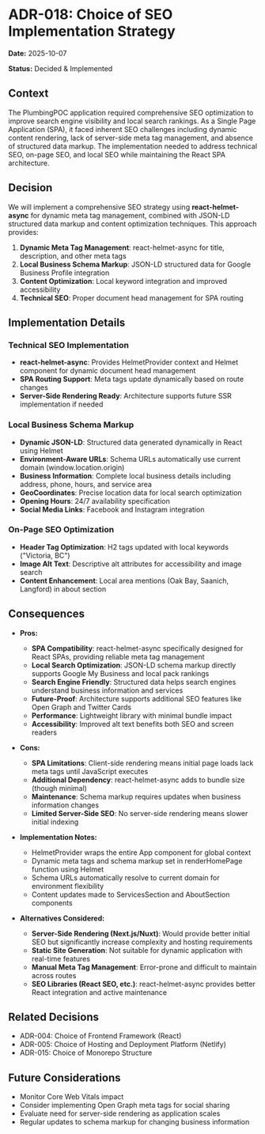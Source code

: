 # ADR-018: Choice of SEO Implementation Strategy

**Date:** 2025-10-07

**Status:** Decided & Implemented

## Context

The PlumbingPOC application required comprehensive SEO optimization to improve search engine visibility and local search rankings. As a Single Page Application (SPA), it faced inherent SEO challenges including dynamic content rendering, lack of server-side meta tag management, and absence of structured data markup. The implementation needed to address technical SEO, on-page SEO, and local SEO while maintaining the React SPA architecture.

## Decision

We will implement a comprehensive SEO strategy using **react-helmet-async** for dynamic meta tag management, combined with JSON-LD structured data markup and content optimization techniques. This approach provides:

1. **Dynamic Meta Tag Management**: react-helmet-async for title, description, and other meta tags
2. **Local Business Schema Markup**: JSON-LD structured data for Google Business Profile integration
3. **Content Optimization**: Local keyword integration and improved accessibility
4. **Technical SEO**: Proper document head management for SPA routing

## Implementation Details

### Technical SEO Implementation
- **react-helmet-async**: Provides HelmetProvider context and Helmet component for dynamic document head management
- **SPA Routing Support**: Meta tags update dynamically based on route changes
- **Server-Side Rendering Ready**: Architecture supports future SSR implementation if needed

### Local Business Schema Markup
- **Dynamic JSON-LD**: Structured data generated dynamically in React using Helmet
- **Environment-Aware URLs**: Schema URLs automatically use current domain (window.location.origin)
- **Business Information**: Complete local business details including address, phone, hours, and service area
- **GeoCoordinates**: Precise location data for local search optimization
- **Opening Hours**: 24/7 availability specification
- **Social Media Links**: Facebook and Instagram integration

### On-Page SEO Optimization
- **Header Tag Optimization**: H2 tags updated with local keywords ("Victoria, BC")
- **Image Alt Text**: Descriptive alt attributes for accessibility and image search
- **Content Enhancement**: Local area mentions (Oak Bay, Saanich, Langford) in about section

## Consequences

*   **Pros:**
    *   **SPA Compatibility**: react-helmet-async specifically designed for React SPAs, providing reliable meta tag management
    *   **Local Search Optimization**: JSON-LD schema markup directly supports Google My Business and local pack rankings
    *   **Search Engine Friendly**: Structured data helps search engines understand business information and services
    *   **Future-Proof**: Architecture supports additional SEO features like Open Graph and Twitter Cards
    *   **Performance**: Lightweight library with minimal bundle impact
    *   **Accessibility**: Improved alt text benefits both SEO and screen readers

*   **Cons:**
    *   **SPA Limitations**: Client-side rendering means initial page loads lack meta tags until JavaScript executes
    *   **Additional Dependency**: react-helmet-async adds to bundle size (though minimal)
    *   **Maintenance**: Schema markup requires updates when business information changes
    *   **Limited Server-Side SEO**: No server-side rendering means slower initial indexing

*   **Implementation Notes:**
    *   HelmetProvider wraps the entire App component for global context
    *   Dynamic meta tags and schema markup set in renderHomePage function using Helmet
    *   Schema URLs automatically resolve to current domain for environment flexibility
    *   Content updates made to ServicesSection and AboutSection components

*   **Alternatives Considered:**
    *   **Server-Side Rendering (Next.js/Nuxt)**: Would provide better initial SEO but significantly increase complexity and hosting requirements
    *   **Static Site Generation**: Not suitable for dynamic application with real-time features
    *   **Manual Meta Tag Management**: Error-prone and difficult to maintain across routes
    *   **SEO Libraries (React SEO, etc.)**: react-helmet-async provides better React integration and active maintenance

## Related Decisions

- ADR-004: Choice of Frontend Framework (React)
- ADR-005: Choice of Hosting and Deployment Platform (Netlify)
- ADR-015: Choice of Monorepo Structure

## Future Considerations

- Monitor Core Web Vitals impact
- Consider implementing Open Graph meta tags for social sharing
- Evaluate need for server-side rendering as application scales
- Regular updates to schema markup for changing business information